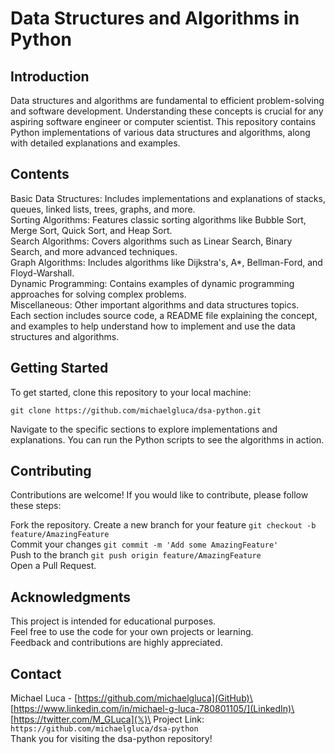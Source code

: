 # Data Structures and Algorithms in Python

## Introduction

Data structures and algorithms are fundamental to efficient problem-solving and software development. Understanding these concepts is crucial for any aspiring software engineer or computer scientist. This repository contains Python implementations of various data structures and algorithms, along with detailed explanations and examples.

## Contents

Basic Data Structures: Includes implementations and explanations of stacks, queues, linked lists, trees, graphs, and more.\
Sorting Algorithms: Features classic sorting algorithms like Bubble Sort, Merge Sort, Quick Sort, and Heap Sort.\
Search Algorithms: Covers algorithms such as Linear Search, Binary Search, and more advanced techniques.\
Graph Algorithms: Includes algorithms like Dijkstra's, A*, Bellman-Ford, and Floyd-Warshall.\
Dynamic Programming: Contains examples of dynamic programming approaches for solving complex problems.\
Miscellaneous: Other important algorithms and data structures topics.\
Each section includes source code, a README file explaining the concept, and examples to help understand how to implement and use the data structures and algorithms.

## Getting Started

To get started, clone this repository to your local machine:

`git clone https://github.com/michaelgluca/dsa-python.git`

Navigate to the specific sections to explore implementations and explanations. You can run the Python scripts to see the algorithms in action.

## Contributing

Contributions are welcome! If you would like to contribute, please follow these steps:

Fork the repository.
Create a new branch for your feature `git checkout -b feature/AmazingFeature`\
Commit your changes `git commit -m 'Add some AmazingFeature'`\
Push to the branch `git push origin feature/AmazingFeature`\
Open a Pull Request.

## Acknowledgments

This project is intended for educational purposes.\
Feel free to use the code for your own projects or learning.\
Feedback and contributions are highly appreciated.

## Contact

Michael Luca - [https://github.com/michaelgluca](GitHub)\ [https://www.linkedin.com/in/michael-g-luca-780801105/](LinkedIn)\ [https://twitter.com/M_GLuca](𝕏)\
Project Link: `https://github.com/michaelgluca/dsa-python`\
Thank you for visiting the dsa-python repository!
